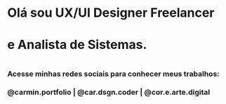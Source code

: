 # Olá sou UX/UI Designer Freelancer 
# e Analista de Sistemas.
#
### Acesse minhas redes sociais para conhecer meus trabalhos: 
### @carmin.portfolio | @car.dsgn.coder | @cor.e.arte.digital
#
